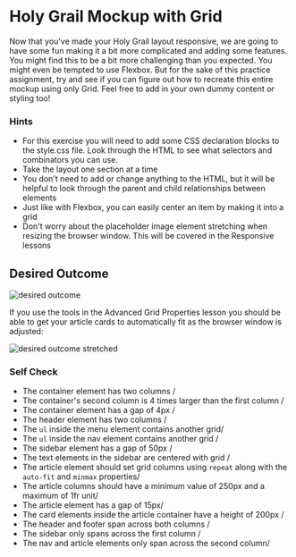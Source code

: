 # Holy Grail Mockup with Grid

Now that you've made your Holy Grail layout responsive, we are going to have some fun making it a bit more complicated and adding some features. You might find this to be a bit more challenging than you expected. You might even be tempted to use Flexbox. But for the sake of this practice assignment, try and see if you can figure out how to recreate this entire mockup using only Grid. Feel free to add in your own dummy content or styling too!

### Hints
- For this exercise you will need to add some CSS declaration blocks to the style.css file. Look through the HTML to see what selectors and combinators you can use.
- Take the layout one section at a time
- You don't need to add or change anything to the HTML, but it will be helpful to look through the parent and child relationships between elements
- Just like with Flexbox, you can easily center an item by making it into a grid
- Don't worry about the placeholder image element stretching when resizing the browser window. This will be covered in the Responsive lessons

## Desired Outcome

![desired outcome](./desired-outcome.png)

If you use the tools in the Advanced Grid Properties lesson you should be able to get your article cards to automatically fit as the browser window is adjusted:

![desired outcome stretched](./desired-outcome-stretched.png)

### Self Check
- The container element has two columns /
- The container's second column is 4 times larger than the first column /
- The container element has a gap of 4px /
- The header element has two columns /
- The `ul` inside the menu element contains another grid/
- The `ul` inside the nav element contains another grid /
- The sidebar element has a gap of 50px /
- The text elements in the sidebar are centered with grid /
- The article element should set grid columns using `repeat` along with the `auto-fit` and `minmax` properties/
- The article columns should have a minimum value of 250px and a maximum of 1fr unit/
- The article element has a gap of 15px/
- The card elements inside the article container have a height of 200px /
- The header and footer span across both columns /
- The sidebar only spans across the first column /
- The nav and article elements only span across the second column/
